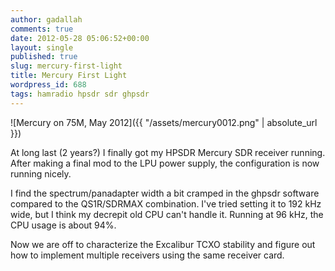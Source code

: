 ```yaml
---
author: gadallah
comments: true
date: 2012-05-28 05:06:52+00:00
layout: single
published: true
slug: mercury-first-light
title: Mercury First Light
wordpress_id: 688
tags: hamradio hpsdr sdr ghpsdr
---
```


![Mercury on 75M, May 2012]({{ "/assets/mercury0012.png" | absolute_url }})

At long last (2 years?) I finally got my HPSDR Mercury SDR receiver
running. After making a final mod to the LPU power supply, the
configuration is now running nicely.

I find the spectrum/panadapter width a bit cramped in the ghpsdr
software compared to the QS1R/SDRMAX combination. I've tried setting
it to 192 kHz wide, but I think my decrepit old CPU can't handle
it. Running at 96 kHz, the CPU usage is about 94%.

Now we are off to characterize the Excalibur TCXO stability and figure
out how to implement multiple receivers using the same receiver card.
